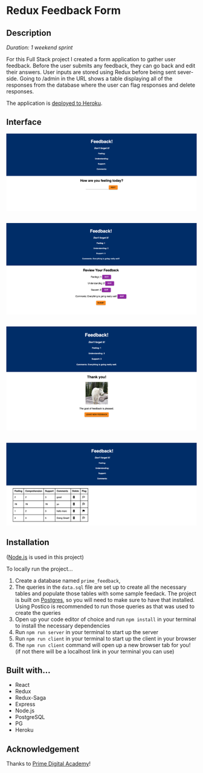 # Redux Feedback Form

## Description
_Duration: 1 weekend sprint_

For this Full Stack project I created a form application to gather user feedback. Before the user submits any feedback, they can go back and edit their answers. User inputs are stored using Redux before being sent sever-side. Going to /admin in the URL shows a table displaying all of the responses from the database where the user can flag responses and delete responses.

The application is [deployed to Heroku](https://tranquil-woodland-72204.herokuapp.com/#/). 

## Interface

![wireframes](wireframes/form-view.png)
##
![wireframes](wireframes/review-view.png)
##
![wireframe](wireframes/submitted-view.png)
##
![wireframe](wireframes/admin-view.png)

## Installation

([Node.js](https://nodejs.org/en/) is used in this project)

To locally run the project...

1. Create a database named `prime_feedback`,
2. The queries in the `data.sql` file are set up to create all the necessary tables and populate those tables with some sample feedack. The project is built on [Postgres](https://www.postgresql.org/download/), so you will need to make sure to have that installed. Using Postico is recommended to run those queries as that was used to create the queries 
3. Open up your code editor of choice and run `npm install` in your terminal to install the necessary dependencies
4. Run `npm run server` in your terminal to start up the server
5. Run `npm run client` in your terminal to start up the client in your browser
6. The `npm run client` command will open up a new browser tab for you! (if not there will be a localhost link in your terminal you can use)

## Built with...

- React
- Redux
- Redux-Saga
- Express
- Node.js
- PostgreSQL
- PG
- Heroku

## Acknowledgement

Thanks to [Prime Digital Academy](www.primeacademy.io)!
